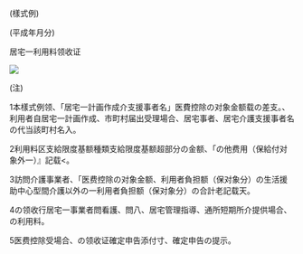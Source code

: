 (樣式例)

(平成年月分)

居宅一利用料领收证

![](https://www.nta.go.jp/tmp/744a98b1-6549-4f23-97ee-e860b0d0996a/images/6131c2b4eeb6d8645715a9074e1a93b0423ae0776982374d67c320a009252cbb.jpg)

(注)

1本樣式例领、「居宅一計画作成介支援事者名」医費控除の对象金额载の差支。、利用者自居宅一計画作成、市町村届出受理場合、居宅事者、居宅介護支援事者名の代当該町村名入。

2利用料区支給限度基额種類支給限度基额超部分の金额、「の他费用（保給付对象外一）』記载<。

3訪問介護事業者、「医费控除の对象金额、利用者負担额（保对象分）の生活援助中心型間介護以外の一利用者負担额（保对象分）の合計老記载天。

4の领收行居宅一事業者問看護、問八、居宅管理指導、通所短期所介提供場合、の利用料。

5医费控除受場合、の领收证確定申告添付寸、確定申告の提示。